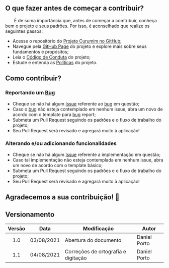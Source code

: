 ## O que fazer antes de começar a contribuir?
&emsp;&emsp;É de suma importância que, antes de começar a comtribuir, conheça bem o projeto e seus padrões. Por isso, é aconselhado que realize os seguintes passos:

- Acesse o repositório do [Projeto Curumim no GitHub;](https://github.com/UnBArqDsw2021-1/2021.1_G6_Curumim)
- Navegue pela [GitHub Page](https://unbarqdsw2021-1.github.io/2021.1_G6_Curumim/) do projeto e explore mais sobre seus fundamentos e propósitos;
- Leia o [Código de Conduta](https://github.com/UnBArqDsw2021-1/2021.1_G6_Curumim/blob/main/CODE_OF_CONDUCT.md) do projeto;
- Estude e entenda as [Políticas](politicas.md) do projeto.

## Como contribuir?
### Reportando um [Bug](/base/requisitos/modelagem/lexicos/#lexico-bug)
- Cheque se não há algum [Issue](https://github.com/UnBArqDsw2021-1/2021.1_G6_Curumim/issues) referente ao [bug](/base/requisitos/modelagem/lexicos/#lexico-bug) em questão;
- Caso o [bug](/base/requisitos/modelagem/lexicos/#lexico-bug) não esteja contemplado em nenhum issue, abra um novo de acordo com o template para [bug](/base/requisitos/modelagem/lexicos/#lexico-bug) report;
- Submeta um Pull Request seguindo os padrões e o fluxo de trabalho do projeto;
- Seu Pull Request será revisado e agregará muito à aplicação!

### Alterando e/ou adicionando funcionalidades
- Cheque se não há algum [Issue](https://github.com/UnBArqDsw2021-1/2021.1_G6_Curumim/issues) referente a implementação em questão;
- Caso tal implementação não esteja contemplada em nenhum issue, abra um novo de acordo com o template básico;
- Submeta um Pull Request seguindo os padrões e o fluxo de trabalho do projeto;
- Seu Pull Request será revisado e agregará muito à aplicação!

## Agradecemos a sua contribuição! &#128074;

## Versionamento
| Versão | Data | Modificação | Autor |
|:-:|--|--|--|
|1.0|03/08/2021| Abertura do documento | Daniel Porto |
|1.1|04/08/2021| Correções de ortografia e digitação | Daniel Porto |